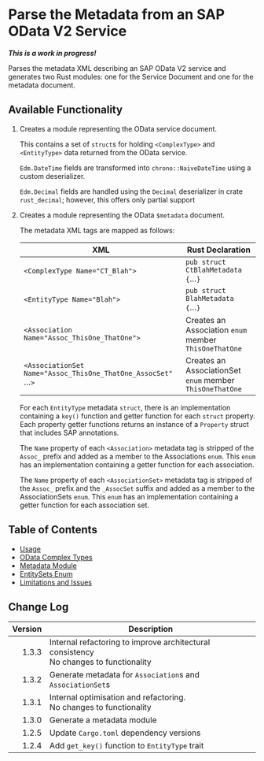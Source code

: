 # Parse the Metadata from an SAP OData V2 Service

***This is a work in progress!***

Parses the metadata XML describing an SAP OData V2 service and generates two Rust modules: one for the Service Document and one for the metadata document.

## Available Functionality

1. Creates a module representing the OData service document.

   This contains a set of `struct`s for holding `<ComplexType>` and `<EntityType>` data returned from the OData service.

   `Edm.DateTime` fields are transformed into `chrono::NaiveDateTime` using a custom deserializer.

   `Edm.Decimal` fields are handled using the `Decimal` deserializer in crate `rust_decimal`; however, this offers only partial support

1. Creates a module representing the OData `$metadata` document.

   The metadata XML tags are mapped as follows:

   | XML                                                                 | Rust Declaration
   |---------------------------------------------------------------------|---
   | `<ComplexType Name="CT_Blah">`                                      | `pub struct CtBlahMetadata {`&hellip;`}`
   | `<EntityType Name="Blah">`                                          | `pub struct BlahMetadata {`&hellip;`}`
   | `<Association Name="Assoc_ThisOne_ThatOne">`                        | Creates an Association `enum` member `ThisOneThatOne`
   | `<AssociationSet Name="Assoc_ThisOne_ThatOne_AssocSet" `&hellip;`>` | Creates an AssociationSet `enum` member `ThisOneThatOne`

   For each `EntityType` metadata `struct`, there is an implementation containing a `key()` function and getter function for each `struct` property.
   Each property getter functions returns an instance of a `Property` struct that includes SAP annotations.

   The `Name` property of each `<Association>` metadata tag is stripped of the `Assoc_` prefix and added as a member to the Associations `enum`.
   This `enum` has an implementation containing a getter function for each association.

   The `Name` property of each `<AssociationSet>` metadata tag is stripped of the `Assoc_` prefix and the `_AssocSet` suffix and added as a member to the AssociationSets `enum`.
   This `enum` has an implementation containing a getter function for each association set.

## Table of Contents

* [Usage](./docs/usage.md)
* [OData Complex Types](./docs/complex_types.md)
* [Metadata Module](./docs/metadata.md)
* [EntitySets Enum](./docs/entitysets_enum.md)
* [Limitations and Issues](./docs/limitations.md)

## Change Log

| Version | Description
|--:|---
1.3.3 | Internal refactoring to improve architectural consistency<br>No changes to functionality
1.3.2 | Generate metadata for `Association`s and `AssociationSet`s
1.3.1 | Internal optimisation and refactoring.<br>No changes to functionality
1.3.0 | Generate a metadata module
1.2.5 | Update `Cargo.toml` dependency versions
1.2.4 | Add `get_key()` function to `EntityType` trait

